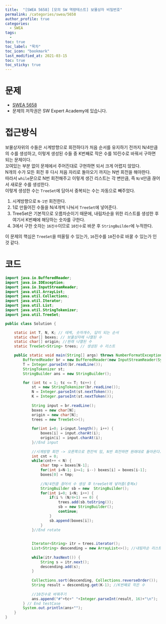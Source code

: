 ```yaml
---
title:  "[SWEA 5658] [모의 SW 역량테스트] 보물상자 비밀번호"
permalink: /categories/swea/5658
author_profile: true
categories:
  - SWEA
tags:
  - 
toc: true
toc_label: "목차"
toc_icon: "bookmark"
last_modified_at: 2021-03-15
toc: true
toc_sticky: true
---
```


# 문제
- [SWEA 5658](https://swexpertacademy.com/main/code/problem/problemDetail.do?contestProbId=AV5VwAr6APYDFAWu)
- 문제의 저작권은 SW Expert Academy에 있습니다.

# 접근방식
보물상자위의 수들은 시계방향으로 회전하다가 처음 순서를 유지하기 전까지 N/4만큼의 수를 생성하고, 이렇게 생성된 수들 중 K번째로 작은 수를 10진수로 바꿔서 구하면 되는 문제이다.  
꼬여있는 부분 없이 문제에서 주어진대로 구현하면 되서 크게 어렵지 않았다.  
N개의 수가 모든 회전 후 다시 처음 자리로 돌아오기 까지는 N번 회전을 해야한다.  
따라서 `while`문으로 N번 회전해주고 이렇게 생긴 리스트는 각 변만큼, 즉 `N/4`만큼 끊어서 새로운 수를 생성한다.  
이렇게 생성한 수는 `TreeSet`에 담아서 중복되는 수는 자동으로 빼주었다.   

1. 시계방향으로 `N-1번` 회전한다.  
2. 1로 만들어진 수들을 N/4개씩 나눠서 `TreeSet`에 넣어준다.  
3. TreeSet은 기본적으로 오름차순이기 때문에, 내림차순을 위한 리스트를 생성한 후 여기서 K번째에 해당하는 숫자를 구한다.  
4. 3에서 구한 숫자는 `16진수`이므로 `10진수`로 바꾼 후 `StringBuilder`에 누적한다.  

이 문제의 핵심은 `TreeSet`을 떠올릴 수 있는가, `16`진수를 `10`진수로 바꿀 수 있는가 인 것 같다.  



# 코드

```java
import java.io.BufferedReader;
import java.io.IOException;
import java.io.InputStreamReader;
import java.util.ArrayList;
import java.util.Collections;
import java.util.Iterator;
import java.util.List;
import java.util.StringTokenizer;
import java.util.TreeSet;

public class Solution {

	static int T, N, K; // 테케, 숫자개수, 답이 되는 순서
	static char[] boxes; // 보물상자에 나열된 수
	static char[] origin; //원래 나열된 수
	static TreeSet<String> trees; // 생성된 수 리스트

	public static void main(String[] args) throws NumberFormatException, IOException {
		BufferedReader br = new BufferedReader(new InputStreamReader(System.in));
		T = Integer.parseInt(br.readLine());
		StringTokenizer st;
		StringBuilder ans = new StringBuilder();

		for (int tc = 1; tc <= T; tc++) {
			st = new StringTokenizer(br.readLine());
			N = Integer.parseInt(st.nextToken());
			K = Integer.parseInt(st.nextToken());
			
			String input = br.readLine();
			boxes = new char[N];
			origin = new char[N];
			trees = new TreeSet<>();
			
			for(int i=0; i<input.length(); i++) {
				boxes[i] = input.charAt(i);
				origin[i] = input.charAt(i);
			}//End input
			
			//시계방향 회전 -> 오른쪽으로 한칸씩 밈, N번 회전하면 원래대로 돌아온다.
			int cnt = 0;
			while(cnt++ < N) {
				char tmp = boxes[N-1];
				for(int i=N-1; i>=1; i--) boxes[i] = boxes[i-1];
				boxes[0] = tmp;
				
				//N/4만큼 끊어서 수 생성 후 treeSet에 넣어줌(중복x)
				StringBuilder sb = new 	StringBuilder();
				for(int i=0; i<N; i++) {
					if(i % (N/4+1) == 0) {
						trees.add(sb.toString());
						sb = new StringBuilder();
						continue;
					}
					sb.append(boxes[i]);
				}
			}//End rotate
			
			
			Iterator<String> itr = trees.iterator();
			List<String> descending = new ArrayList<>(); //내림차순 리스트
			
			while(itr.hasNext()) {
				String s = itr.next();
				descending.add(s);
			}
			
			Collections.sort(descending, Collections.reverseOrder());
			String result = descending.get(K-1); //K번째로 작은 수
			
			//10진수로 바꿔주기
			ans.append("#"+tc+" "+Integer.parseInt(result, 16)+"\n");
		} // End testCase
		System.out.println(ans+"");
	}
}
```
